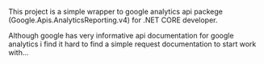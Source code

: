 This project is a simple wrapper to google analytics api packege (Google.Apis.AnalyticsReporting.v4)
for .NET CORE developer.

Although google has very informative api documentation for google analytics
i find it hard to find a simple request documentation to start work with...





